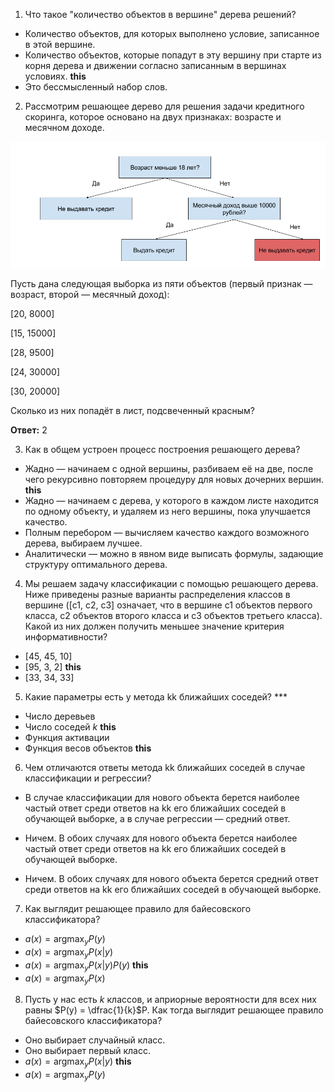 1. Что такое "количество объектов в вершине" дерева решений?

- Количество объектов, для которых выполнено условие, записанное в этой вершине.
- Количество объектов, которые попадут в эту вершину при старте из корня дерева и движении согласно записанным в вершинах условиях. **this**
- Это бессмысленный набор слов.

2. Рассмотрим решающее дерево для решения задачи кредитного скоринга, которое основано на двух признаках: возрасте и месячном доходе.

![](decision_tree.png)

Пусть дана следующая выборка из пяти объектов (первый признак — возраст, второй — месячный доход):

[20, 8000]

[15, 15000]

[28, 9500]

[24, 30000]

[30, 20000]

Сколько из них попадёт в лист, подсвеченный красным?

**Ответ:** 2


3. Как в общем устроен процесс построения решающего дерева?

- Жадно — начинаем с одной вершины, разбиваем её на две, после чего рекурсивно повторяем процедуру для новых дочерних вершин. **this**
- Жадно — начинаем с дерева, у которого в каждом листе находится по одному объекту, и удаляем из него вершины, пока улучшается качество.
- Полным перебором — вычисляем качество каждого возможного дерева, выбираем лучшее.
- Аналитически — можно в явном виде выписать формулы, задающие структуру оптимального дерева.


4. Мы решаем задачу классификации с помощью решающего дерева. Ниже приведены разные варианты распределения классов в вершине ([c1, c2, c3] означает, что в вершине c1 объектов первого класса, c2 объектов второго класса и c3 объектов третьего класса). Какой из них должен получить меньшее значение критерия информативности?

- [45, 45, 10]
- [95, 3, 2]    **this**
- [33, 34, 33]

5. Какие параметры есть у метода kk ближайших соседей? ***

- Число деревьев
- Число соседей $k$ **this**
- Функция активации
- Функция весов объектов    **this**

6. Чем отличаются ответы метода kk ближайших соседей в случае классификации и регрессии?

- В случае классификации для нового объекта берется наиболее частый ответ среди ответов на kk его ближайших соседей в обучающей выборке, а в случае регрессии — средний ответ.

- Ничем. В обоих случаях для нового объекта берется наиболее частый ответ среди ответов на kk его ближайших соседей в обучающей выборке.

- Ничем. В обоих случаях для нового объекта берется средний ответ среди ответов на kk его ближайших соседей в обучающей выборке.

7. Как выглядит решающее правило для байесовского классификатора?

- $a(x) = \operatorname*{argmax}_y P(y)$
- $a(x) = \operatorname*{argmax}_y P(x|y)$
- $a(x) = \operatorname*{argmax}_y P(x|y)P(y)$  **this**
- $a(x) = \operatorname*{argmax}_y P(x)$

8. Пусть у нас есть $k$ классов, и априорные вероятности для всех них равны $P(y) = \dfrac{1}{k}$P. Как тогда выглядит решающее правило байесовского классификатора?

- Оно выбирает случайный класс.
- Оно выбирает первый класс.
- $a(x) = \operatorname*{argmax}_y P(x|y)$ **this**
- $a(x) = \operatorname*{argmax}_y P(y)$